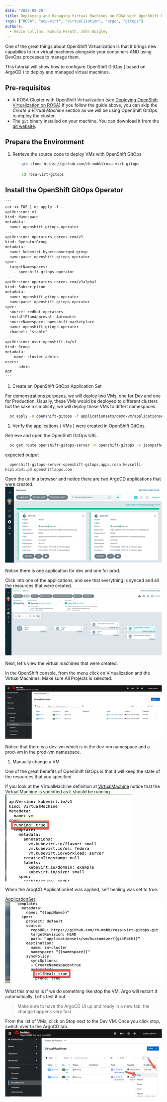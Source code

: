 ```yaml
---
date: '2024-05-20'
title: Deploying and Managing Virtual Machines on ROSA with OpenShift GitOps.
tags: ["ROSA", "ocp-virt", "virtualization", "argo", "gitops"]
authors:
  - Kevin Collins, Kumudu Herath, John Quigley
---
```


One of the great things about OpenShift Virtualization is that it brings new capabilies to run virtual machines alongside your containers AND using DevOps processes to manage them.

This tutorial will show how to configure OpenShift GitOps ( based on ArgoCD ) to deploy and managed virtual machines.

## Pre-requisites

* A ROSA Cluster with OpenShift Virtualization (see [Deploying OpenShift Virtualization on ROSA](/experts/rosa/ocp-virt/basic/))
If you follow the guide above, you can skip the *Create a Virtual Machine* section as we will be using OpenShift GitOps to deploy the cluster.
* The `git` binary installed on your machine.  You can download it from the [git website](https://git-scm.com/downloads).


## Prepare the Environment

1. 
    Retrieve the source code to deploy VMs with OpenShift GitOps
    ```bash
        git clone https://github.com/rh-mobb/rosa-virt-gitops

        cd rosa-virt-gitops
    ```


## Install the OpenShift GitOps Operator

    ```
    cat << EOF | oc apply -f -
    apiVersion: v1
    kind: Namespace
    metadata:
      name: openshift-gitops-operator
    ---
    apiVersion: operators.coreos.com/v1
    kind: OperatorGroup
    metadata:
      name: kubevirt-hyperconverged-group
      namespace: openshift-gitops-operator
    spec:
      targetNamespaces:
        - openshift-gitops-operator
    ---
    apiVersion: operators.coreos.com/v1alpha1
    kind: Subscription
    metadata:
      name: openshift-gitops-operator
      namespace: openshift-gitops-operator
    spec:
      source: redhat-operators
      installPlanApproval: Automatic
      sourceNamespace: openshift-marketplace
      name: openshift-gitops-operator
      channel: "stable"
    ---
    apiVersion: user.openshift.io/v1
    kind: Group
    metadata:
        name: cluster-admins
    users:
        - admin
    EOF
    ```
    
1. Create an OpenShift GitOps Application Set

For demonstrations purposes, we will deploy two VMs, one for Dev and one for Production.  Usually, these VMs would be deployed to different clusters but the sake a simplicity, we will deploy these VMs to differt namespaces.

```bash
  oc apply -n openshift-gitops -f applicationsets/demo-vm/applicationset-demo-vm.yaml
```

1. Verify the applications ( VMs ) were created in OpenShift GitOps.

Retrieve and open the OpenShift GitOps URL.
```bash
  oc get route openshift-gitops-server -n openshift-gitops -o jsonpath='{.spec.host}{"\n"}'
```

expected output
```text
  openshift-gitops-server-openshift-gitops.apps.rosa.kevcolli-hcp1.dp4i.p3.openshiftapps.com
```

Open the url in a browser and notice there are two ArgoCD applications that were created.
![screenshot of ArgoCD Apps](./images/argo-vms.png)

Notice there is one application for dev and one for prod.

Click into one of the applications, and see that everything is synced and all the resources that were created.
![screenshot of ArgoCD Apps](./images/argo-dev-vm.png)

Next, let's view the virtual machines that were created.

In the OpenShift console, from the menu click on Virtualization and the Virtual Machines.   Make sure All Projects is selected.

![screenshot of ArgoCD Apps](./images/vm-list.png)

Notice that there is a dev-vm which is in the dev-vm namespace and a prod-vm in the prod-vm namespace.

1. Manually change a VM

One of the great benefits of OpenShift GitOps is that it will keep the state of the resources that you specified.  

If you look at the VirtualMachine definition at 
[VirtualMachine](https://raw.githubusercontent.com/rh-mobb/rosa-virt-gitops/main/applicationsets/vm/kustomize/base/virtualmachine.yaml) notice that the Virtual Machine is specified as it should be running.
![screenshot of VM Spec](./images/vm-running.png)

When the ArogCD ApplicationSet was applied, self healing was set to true.

[ApplicationSet](https://raw.githubusercontent.com/rh-mobb/rosa-virt-gitops/main/applicationsets/vm/applicationset-vm.yaml)
![screenshot of self heal](./images/argo-self-heal.png)

What this means is if we do something like stop the VM, Argo will restart it automatically.  Let's test it out.

> Make sure to have the ArgoCD UI up and ready in a new tab, the change happens very fast.  

From the list of VMs, click on Stop next to the Dev VM.  Once you click stop, switch over to the ArgoCD tab.
![screenshot of stop vm](./images/argo-stop-vm.png)








